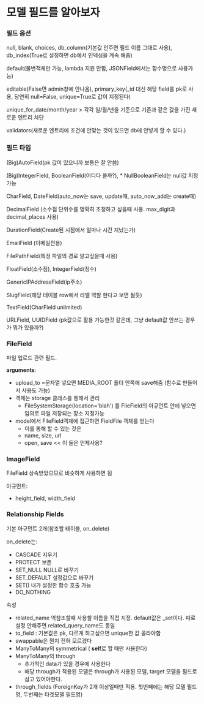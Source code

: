 # 모델 필드를 알아보자

### 필드 옵션

null, blank, choices, db_column(기본값 안주면 필드 이름 그대로 사용), db_index(True로 설정하면 db에서 인덱싱을 계속 해줌)

default(불변객체만 가능, lambda 지원 안함, JSONField에서는 함수명으로 사용가능)

editable(False면 admin창에 안나옴), primary_key(_id 대신 해당 field를 pk로 사용, 당연히 null=False, unique=True로 값이 지정된다)

unique_for_date/month/year > 각각 일/월/년을 기준으로 기존과 같은 값을 가진 새로운 엔트리 차단

validators(새로운 엔트리에 조건에 안맞는 것이 있으면 db에 안넣게 할 수 있다.)

### 필드 타입

(Big)AutoField(pk 값이 있으니까 보통은 잘 안씀)

(Big)IntegerField, BooleanField(어디다 쓸까?), * NullBooleanField는 null값 지정 가능

CharField,  DateField(auto_now는 save, update때, auto_now_add는 create때)

DecimalField (소수점 단위수를 명확히 조정하고 싶을때 사용. max_digit과 decimal_places 사용)

DurationField(Create된 시점에서 얼마나 시간 지났는가)

EmailField (이메일전용)

FilePathField(특정 파일의 경로 알고싶을때 사용)

FloatField(소수점), IntegerField(정수)

GenericIPAddressField(ip주소)

SlugField(해당 테이블 row에서 라벨 역할 한다고 보면 될듯)

TextField(CharField unlimited)

URLField, UUIDField (pk값으로 활용 가능한것 같은데, 그냥 default값 안쓰는 경우가 뭐가 있을까?)



### FileField

파일 업로드 관련 필드.

**arguments**:

- upload_to =문자열 넣으면 MEDIA_ROOT 폴더 안쪽에 save해줌 (함수로 만들어서 사용도 가능)
- 객체는 storage 클래스를 통해서 관리 
  - FileSystemStorage(location='blah') 를 FileField의 아규먼트 안에 넣으면 임의로 파일 저장되는 장소 지정가능
- model에서 FileField객체에 접근하면 FieldFile 객체를 얻는다
  - 이를 통해 할 수 있는 것은
  - name, size, url
  - open, save << 이 둘은 언제사용?

### ImageField

FileField 상속받았으므로 비슷하게 사용하면 됨

아규먼트:

- height_field, width_field



### Relationship Fields

기본 아규먼트 2개(참조할 테이블, on_delete)

on_delete는:

- CASCADE 지우기
- PROTECT 보존
- SET_NULL NULL로 바꾸기
- SET_DEFAULT 설정값으로 바꾸기
- SET() 내가 설정한 함수 호출 가능
- DO_NOTHING

속성

- related_name 역참조할때 사용할 이름을 직접 지정. default값은 _set이다. 따로 설정 안해주면 related_query_name도 동일
- to_field : 기본값은 pk, 다르게 하고싶으면 unique한 값 골라야함
- swappable은 뭔지 전혀 모르겠다
- ManyToMany의 symmetrical ( **self**로 할 때만 사용한다)
- ManyToMany의 through
  - 추가적인 data가 있을 경우에 사용한다
  - 해당 through가 적용된 모델은 through가 사용된 모델, target 모델을 필드로 삼고 있어야한다.
- through_fields (ForeignKey가 2개 이상일때만 적용. 첫번째에는 해당 모델 필드명, 두번째는 타겟모델 필드명)


